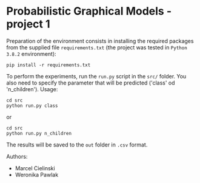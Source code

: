 # Probabilistic Graphical Models - project 1

Preparation of the environment consists in installing the required packages from the supplied file `requirements.txt` (the project was tested in `Python 3.8.2` environment):
```console
pip install -r requirements.txt
```

To perform the experiments, run the `run.py` script in the `src/` folder. 
You also need to specify the parameter that will be predicted ('class' od 'n_children'). Usage:

```console
cd src
python run.py class
```
or
```console
cd src
python run.py n_children
```

The results will be saved to the `out` folder in `.csv` format.

Authors:
- Marcel Cielinski
- Weronika Pawlak